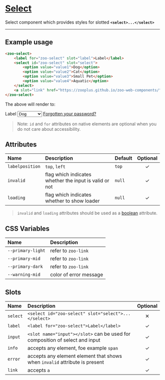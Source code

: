 # [Select](#select)

Select component which provides styles for slotted **`<select>...</select>`**

***

## Example usage

```HTML
<zoo-select>
	<label for="zoo-select" slot="label">Label</label>
	<select id="zoo-select" slot="select">
		<option value="value1">Dog</option>
		<option value="value2">Cat</option>
		<option value="value3">Small Pet</option>
		<option value="value4">Aquatic</option>
	</select>
	<a slot="link" href="https://zooplus.github.io/zoo-web-components/" target="about:blank">Forgotten your password?</a>
</zoo-select>
```

The above will render to:

<zoo-select>
	<label for="zoo-select" slot="label">Label</label>
	<select id="zoo-select" slot="select">
		<option value="value1">Dog</option>
		<option value="value2">Cat</option>
		<option value="value3">Small Pet</option>
		<option value="value4">Aquatic</option>
	</select>
	<a slot="link" href="https://zooplus.github.io/zoo-web-components/" target="about:blank">Forgotten your password?</a>
</zoo-select>

> Note: `id` and `for` attributes on native elements are optional when you do not care about accessibility.

## Attributes

| **Name**        | **Description**                                        | **Default** | **Optional** |
| :-------------- | :----------------------------------------------------- | :---------- | :----------: |
| `labelposition` | `top`, `left`                                          | `top`       |   &#10003;   |
| `invalid`       | flag which indicates whether the input is valid or not | `null`      |   &#10003;   |
| `loading`       | flag which indicates whether to show loader            | `null`      |   &#10003;   |

> `invalid` and `loading` attributes should be used as a [boolean](https://developer.mozilla.org/en-US/docs/Web/HTML/Attributes#Boolean_Attributes) attribute.

## CSS Variables

| **Name**          | **Description**        |
| :---------------- | :--------------------- |
| `--primary-light` | refer to `zoo-link`    |
| `--primary-mid`   | refer to `zoo-link`    |
| `--primary-dark`  | refer to `zoo-link`    |
| `--warning-mid`   | color of error message |

## Slots

| **Name** | **Description**                                                              | **Optional** |
| :------- | :--------------------------------------------------------------------------- | :----------: |
| `select` | `<select id="zoo-select" slot="select">...</select>`                         |   &#10005;   |
| `label`  | `<label for="zoo-select">Label</label>`                                      |   &#10003;   |
| `input`  | `<slot name="input"></slot>` can be used for composition of select and input |   &#10003;   |
| `info`   | accepts any element, foe example `span`                                      |   &#10003;   |
| `error`  | accepts any element element that shows when `invalid` attribute is present   |   &#10003;   |
| `link`   | accepts `a`                                                                  |   &#10003;   |
